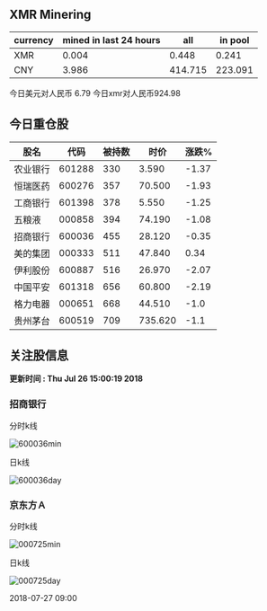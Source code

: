 ## XMR Minering

|currency|mined in last 24 hours|all|in pool|
|---|---|---|---|
|XMR|0.004|0.448|0.241|
|CNY|3.986|414.715|223.091|

今日美元对人民币 6.79	今日xmr对人民币924.98


## 今日重仓股 

|股名|代码|被持数|时价|涨跌%|
|---|---|---|---|---|
|农业银行|601288|330|3.590|-1.37|
|恒瑞医药|600276|357|70.500|-1.93|
|工商银行|601398|378|5.550|-1.25|
|五粮液|000858|394|74.190|-1.08|
|招商银行|600036|455|28.120|-0.35|
|美的集团|000333|511|47.840|0.34|
|伊利股份|600887|516|26.970|-2.07|
|中国平安|601318|656|60.800|-2.19|
|格力电器|000651|668|44.510|-1.0|
|贵州茅台|600519|709|735.620|-1.1|

## 关注股信息
**更新时间 : Thu Jul 26 15:00:19 2018**
### 招商银行 
分时k线

![600036min](http://image.sinajs.cn/newchart/min/n/sh600036.gif)

日k线

![600036day](http://image.sinajs.cn/newchart/daily/n/sh600036.gif)

### 京东方Ａ 
分时k线

![000725min](http://image.sinajs.cn/newchart/min/n/sz000725.gif)

日k线

![000725day](http://image.sinajs.cn/newchart/daily/n/sz000725.gif)

2018-07-27 09:00